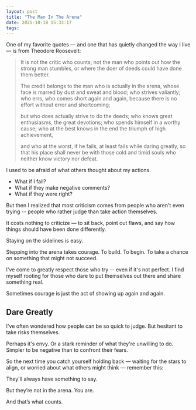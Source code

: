 ```yaml
---
layout: post
title: "The Man In The Arena"
date: 2025-10-18 15:33:17
tags:
---
```


One of my favorite quotes — and one that has quietly changed the way I live — is from Theodore Roosevelt:

> It is not the critic who counts; not the man who points out how the strong man stumbles, or where the doer of deeds could have done them better.
>
> The credit belongs to the man who is actually in the arena, whose face is marred by dust and sweat and blood; who strives valiantly; who errs, who comes short again and again, because there is no effort without error and shortcoming;
>
>but who does actually strive to do the deeds; who knows great enthusiasms, the great devotions; who spends himself in a worthy cause; who at the best knows in the end the triumph of high achievement,
>
> and who at the worst, if he fails, at least fails while daring greatly, so that his place shall never be with those cold and timid souls who neither know victory nor defeat.

I used to be afraid of what others thought about my actions.

- What if I fail?
- What if they make negative comments?
- What if they were right?

But then I realized that most criticism comes from people who aren't even trying -- people who rather judge than take action themselves.

It costs nothing to criticize — to sit back, point out flaws, and say how things should have been done differently.

Staying on the sidelines is easy.

Stepping into the arena takes courage. To build. To begin. To take a chance on something that might not succeed.

I've come to greatly respect those who try -- even if it's not perfect. I find myself rooting for those who dare to put themselves out there and share something real.

Sometimes courage is just the act of showing up again and again.

## Dare Greatly

I've often wondered how people can be so quick to judge. But hesitant to take risks themselves.

Perhaps it's envy. Or a stark reminder of what they're unwilling to do. Simpler to be negative than to confront their fears.

So the next time you catch yourself holding back — waiting for the stars to align, or worried about what others might think — remember this:

They'll always have something to say.

But they’re not in the arena. You are.

And that’s what counts.
